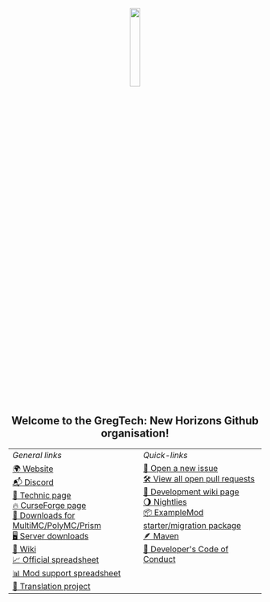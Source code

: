 <p align="center">
    <img width="20%" max-height="20%" src="https://www.gtnewhorizons.com/images/big_gnd.webp">
</p>

<h2 align="center">Welcome to the GregTech: New Horizons Github organisation!</h2>


<table align="center">
  <tr>
    <td><i>General links</i></td>
    <td><i>Quick-links</i></td>
  </tr>
  <tr>
    <td valign="top">
      <a href="https://www.gtnewhorizons.com/">🌍 Website</a><br>
      <a href="https://discord.gg/EXshrPV">📬 Discord</a><br>
      <a href="https://www.technicpack.net/modpack/mcnewhorizons.677387">🔧 Technic page</a><br>
      <a href="https://www.curseforge.com/minecraft/modpacks/gt-new-horizons">🔥 CurseForge page</a><br>
      <a href="http://downloads.gtnewhorizons.com/Multi_mc_downloads/">🧊 Downloads for MultiMC/PolyMC/Prism</a><br>
      <a href="http://downloads.gtnewhorizons.com/ServerPacks/">🖥️ Server downloads</a><br>
      <a href="https://wiki.gtnewhorizons.com/wiki/Main_Page">📙 Wiki</a><br>
      <a href="https://docs.google.com/spreadsheets/d/1Rsz0rH9tIVJxr18b1Z6-QxOSaEKssxF7u2naQTq2Mqg">📈 Official spreadsheet</a><br>
      <a href="https://docs.google.com/spreadsheets/d/1LHd8c4FLLHiJqsuTppF2XFTE6bh-mXE7afVwGbzOKms">📊 Mod support spreadsheet</a><br>
      <a href="https://github.com/GTNewHorizons/GTNH-Translations">🔡 Translation project</a>
    </td>
    <td valign="top">
      <a href="https://github.com/GTNewHorizons/GT-New-Horizons-Modpack/issues/new/choose">🐞 Open a new issue</a><br>
      <a href="https://github.com/pulls?q=is%3Aopen+is%3Apr+org%3AGTNewHorizons+archived%3Afalse+draft%3Afalse">🛠️ View all open pull requests</a><br>
      <a href="https://wiki.gtnewhorizons.com/wiki/Development">📕 Development wiki page</a><br>
      <a href="https://github.com/GTNewHorizons/DreamAssemblerXXL/actions/workflows/nightly-modpack-build.yml">🌖 Nightlies</a><br>
      <a href="https://github.com/GTNewHorizons/ExampleMod1.7.10/releases/latest">📦 ExampleMod starter/migration package</a><br>
      <a href="https://nexus.gtnewhorizons.com/service/rest/repository/browse/public/">🪶 Maven</a><br>
      <a href="https://github.com/GTNewHorizons/GTNH-Dev-Doc/blob/master/developer's%20code%20of%20conduct.md">📜 Developer's Code of Conduct</a><br>
    </td>
  </tr>
</table>
